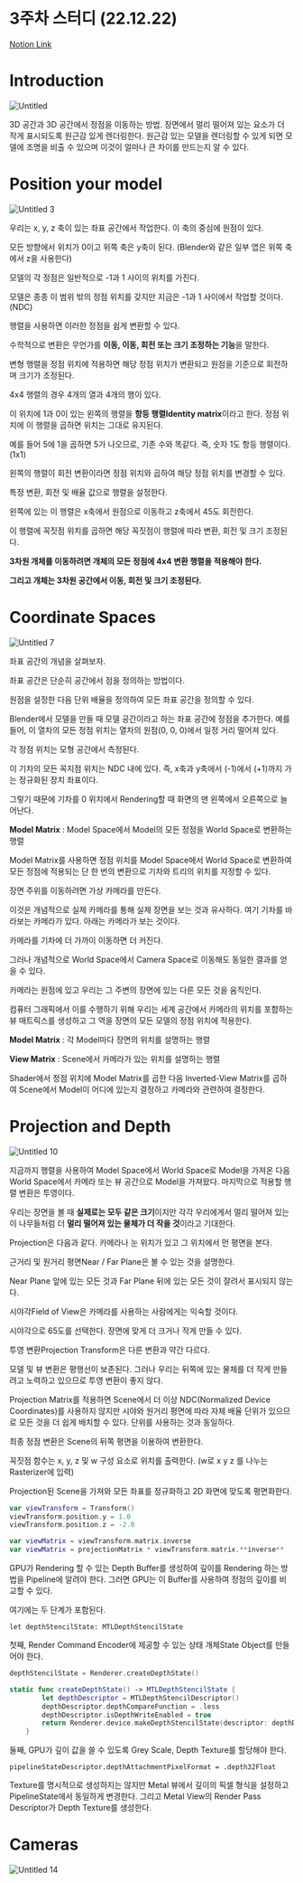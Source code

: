 # 3주차 스터디 (22.12.22)

[Notion Link](https://holly-delphinium-b4e.notion.site/3-22-12-22-91025df58a5b41e48c24af9bf429a5f6)

# Introduction

![Untitled](https://user-images.githubusercontent.com/26589915/213847194-8430375a-3e6b-41e6-8eb1-fd6e6ac7f807.png)

3D 공간과 3D 공간에서 정점을 이동하는 방법.
장면에서 멀리 떨어져 있는 요소가 더 작게 표시되도록 원근감 있게 렌더링한다.
원근감 있는 모델을 렌더링할 수 있게 되면 모델에 조명을 비출 수 있으며 이것이 얼마나 큰 차이를 만드는지 알 수 있다.

# Position your model

![Untitled 3](https://user-images.githubusercontent.com/26589915/213847216-73a11e0f-0f81-497f-966c-40dce81ac32d.png)

우리는 x, y, z 축이 있는 좌표 공간에서 작업한다. 이 축의 중심에 원점이 있다.

모든 방향에서 위치가 0이고 위쪽 축은 y축이 된다. 
(Blender와 같은 일부 앱은 위쪽 축에서 z을 사용한다)

모델의 각 정점은 일반적으로 -1과 1 사이의 위치를 가진다.

모델은 종종 이 범위 밖의 정점 위치를 갖지만 지금은 -1과 1 사이에서 작업할 것이다. (NDC)

행렬을 사용하면 이러한 정점을 쉽게 변환할 수 있다.

수학적으로 변환은 무언가를 **이동, 이동, 회전 또는 크기 조정하는 기능**을 말한다.

변형 행렬을 정점 위치에 적용하면 해당 정점 위치가 변환되고 원점을 기준으로 회전하며 크기가 조정된다.

4x4 행렬의 경우 4개의 열과 4개의 행이 있다.

이 위치에 1과 0이 있는 왼쪽의 행렬을 **항등 행렬Identity matrix**이라고 한다. 정점 위치에 이 행렬을 곱하면 위치는 그대로 유지된다.

예를 들어 5에 1을 곱하면 5가 나오므로, 기존 수와 똑같다. 즉, 숫자 1도 항등 행렬이다. (1x1)

왼쪽의 행렬이 회전 변환이라면 정점 위치와 곱하여 해당 정점 위치를 변경할 수 있다.

특정 변환, 회전 및 배율 값으로 행렬을 설정한다.

왼쪽에 있는 이 행렬은 x축에서 원점으로 이동하고 z축에서 45도 회전한다.

이 행렬에 꼭짓점 위치를 곱하면 해당 꼭짓점이 행렬에 따라 변환, 회전 및 크기 조정된다.

**3차원 개체를 이동하려면 개체의 모든 정점에 4x4 변환 행렬을 적용해야 한다.**

**그리고 개체는 3차원 공간에서 이동, 회전 및 크기 조정된다.**

# Coordinate Spaces

![Untitled 7](https://user-images.githubusercontent.com/26589915/213847229-ffbdec56-79e9-44ef-9607-164ad778f29f.png)

좌표 공간의 개념을 살펴보자.

좌표 공간은 단순히 공간에서 점을 정의하는 방법이다.

원점을 설정한 다음 단위 배율을 정의하여 모든 좌표 공간을 정의할 수 있다.

Blender에서 모델을 만들 때 모델 공간이라고 하는 좌표 공간에 정점을 추가한다. 예를 들어, 이 열차의 모든 정점 위치는 열차의 원점(0, 0, 0)에서 일정 거리 떨어져 있다.

각 정점 위치는 모형 공간에서 측정된다.

이 기차의 모든 꼭지점 위치는 NDC 내에 있다. 즉, x축과 y축에서 (-1)에서 (+1)까지 가는 정규화된 장치 좌표이다.

그렇기 때문에 기차를 0 위치에서 Rendering할 때 화면의 맨 왼쪽에서 오른쪽으로 늘어난다.

**Model Matrix** :  Model Space에서 Model의 모든 정점을 World Space로 변환하는 행렬

Model Matrix를 사용하면 정점 위치를 Model Space에서  World Space로 변환하여 모든 정점에 적용되는 단 한 번의 변환으로 기차와 트리의 위치를 지정할 수 있다.

장면 주위를 이동하려면 가상 카메라를 만든다.

이것은 개념적으로 실제 카메라를 통해 실제 장면을 보는 것과 유사하다. 여기 기차를 바라보는 카메라가 있다. 아래는 카메라가 보는 것이다.

카메라를 기차에 더 가까이 이동하면 더 커진다.

그러나 개념적으로 World Space에서 Camera Space로 이동해도 동일한 결과를 얻을 수 있다.

카메라는 원점에 있고 우리는 그 주변의 장면에 있는 다른 모든 것을 움직인다.

컴퓨터 그래픽에서 이를 수행하기 위해 우리는 세계 공간에서 카메라의 위치를 포함하는 뷰 매트릭스를 생성하고 그 역을 장면의 모든 모델의 정점 위치에 적용한다.

**Model Matrix** : 각 Model마다 장면의 위치를 설명하는 행렬

**View Matrix** : Scene에서 카메라가 있는 위치를 설명하는 행렬

Shader에서 정점 위치에 Model Matrix를 곱한 다음 Inverted-View Matrix를 곱하여 Scene에서 Model이 어디에 있는지 결정하고 카메라와 관련하여 결정한다.

# Projection and Depth

![Untitled 10](https://user-images.githubusercontent.com/26589915/213847236-c71aa783-12b9-473a-92c2-5ff8ec313bb9.png)

지금까지 행렬을 사용하여 Model Space에서 World Space로 Model을 가져온 다음 World Space에서 카메라 또는 뷰 공간으로 Model을 가져왔다. 마지막으로 적용할 행렬 변환은 투영이다.

우리는 장면을 볼 때 **실제로는 모두 같은 크기**이지만 각각 우리에게서 멀리 떨어져 있는 이 나무들처럼 더 **멀리 떨어져 있는 물체가 더 작을 것**이라고 기대한다.

Projection은 다음과 같다. 카메라나 눈 위치가 있고 그 위치에서 먼 평면을 본다.

근거리 및 원거리 평면Near / Far Plane은 볼 수 있는 것을 설명한다.

Near Plane 앞에 있는 모든 것과 Far Plane 뒤에 있는 모든 것이 잘려서 표시되지 않는다.

시야각Field of View은 카메라를 사용하는 사람에게는 익숙할 것이다.

시야각으로 65도를 선택한다. 장면에 맞게 더 크거나 작게 만들 수 있다.

투영 변환Projection Transform은 다른 변환과 약간 다르다.

모델 및 뷰 변환은 평행선이 보존된다. 그러나 우리는 뒤쪽에 있는 물체를 더 작게 만들려고 노력하고 있으므로 투영 변환이 좋지 않다.

Projection Matrix를 적용하면 Scene에서 더 이상 NDC(Normalized Device Coordinates)를 사용하지 않지만 시야와 원거리 평면에 따라 자체 배율 단위가 있으므로 모든 것을 더 쉽게 배치할 수 있다. 단위를 사용하는 것과 동일하다.

최종 정점 변환은 Scene의 뒤쪽 평면을 이용하여 변환한다.

꼭짓점 함수는 x, y, z 및 w 구성 요소로 위치를 출력한다. (w로 x y z 를 나누는 Rasterizer에 입력)

Projection된 Scene을 가져와 모든 좌표를 정규화하고 2D 화면에 맞도록 평면화한다. 

```swift
var viewTransform = Transform()
viewTransform.position.y = 1.0
viewTransform.position.z = -2.0

var viewMatrix = viewTransform.matrix.inverse
var viewMatrix = projectionMatrix * viewTransform.matrix.**inverse**
```

GPU가 Rendering 할 수 있는 Depth Buffer를 생성하여 깊이를 Rendering 하는 방법을 Pipeline에 알려야 한다. 그러면 GPU는 이 Buffer를 사용하여 정점의 깊이를 비교할 수 있다.

여기에는 두 단계가 포함된다.

`let depthStencilState: MTLDepthStencilState`

첫째, Render Command Encoder에 제공할 수 있는 상태 개체State Object를 만들어야 한다.

```swift
depthStencilState = Renderer.createDepthState()

static func createDepthState() -> MTLDepthStencilState {
        let depthDescriptor = MTLDepthStencilDescriptor()
        depthDescriptor.depthCompareFunction = .less
        depthDescriptor.isDepthWriteEnabled = true
        return Renderer.device.makeDepthStencilState(descriptor: depthDescriptor)!
    }
```

둘째, GPU가 깊이 값을 쓸 수 있도록 Grey Scale, Depth Texture를 할당해야 한다.

`pipelineStateDescriptor.depthAttachmentPixelFormat = .depth32Float`

Texture를 명시적으로 생성하지는 않지만 Metal 뷰에서 깊이의 픽셀 형식을 설정하고 PipelineState에서 동일하게 변경한다. 그리고 Metal View의 Render Pass Descriptor가 Depth Texture를 생성한다.

# Cameras

![Untitled 14](https://user-images.githubusercontent.com/26589915/213847246-1029430d-5eee-4c47-8ab8-235e114cb363.png)
